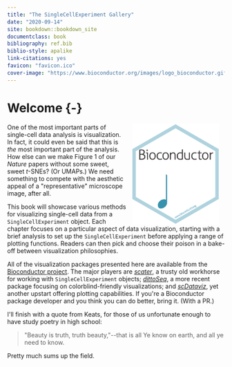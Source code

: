 ```yaml
--- 
title: "The SingleCellExperiment Gallery"
date: "2020-09-14"
site: bookdown::bookdown_site
documentclass: book
bibliography: ref.bib
biblio-style: apalike
link-citations: yes
favicon: "favicon.ico"
cover-image: "https://www.bioconductor.org/images/logo_bioconductor.gif"
---
```




# Welcome {-}

<a href="https://bioconductor.org"><img src="https://github.com/Bioconductor/BiocStickers/raw/master/Bioconductor/Bioconductor-serial.gif" width="200" alt="Bioconductor Sticker" align="right" style="margin: 0 1em 0 1em" /></a> 

One of the most important parts of single-cell data analysis is visualization.
In fact, it could even be said that this is _the_ most important part of the analysis.
How else can we make Figure 1 of our _Nature_ papers without some sweet, sweet $t$-SNEs? (Or UMAPs.)
We need something to compete with the aesthetic appeal of a "representative" microscope image, after all.

This book will showcase various methods for visualizing single-cell data from a `SingleCellExperiment` object.
Each chapter focuses on a particular aspect of data visualization, 
starting with a brief analysis to set up the `SingleCellExperiment` before applying a range of plotting functions.
Readers can then pick and choose their poison in a bake-off between visualization philosophies.

All of the visualization packages presented here are available from the [Bioconductor project](https://bioconductor.org).
The major players are *[scater](https://bioconductor.org/packages/3.12/scater)*, a trusty old workhorse for working with `SingleCellExperiment` objects;
*[dittoSeq](https://bioconductor.org/packages/3.12/dittoSeq)*, a more recent package focusing on colorblind-friendly visualizations;
and *[scDataviz](https://bioconductor.org/packages/3.12/scDataviz)*, yet another upstart offering plotting capabilities.
If you're a Bioconductor package developer and you think you can do better, bring it. (With a PR.)

I'll finish with a quote from Keats, for those of us unfortunate enough to have study poetry in high school:

> "Beauty is truth, truth beauty,"--that is all Ye know on earth, and all ye need to know.

Pretty much sums up the field.
